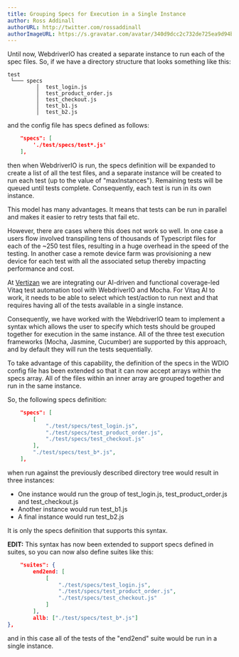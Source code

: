 ```yaml
---
title: Grouping Specs for Execution in a Single Instance
author: Ross Addinall
authorURL: http://twitter.com/rossaddinall
authorImageURL: https://s.gravatar.com/avatar/340d9dcc2c732de725ea9d94bdfcfe82?s=80
---
```


Until now, WebdriverIO has created a separate instance to run each of the spec files. So, if we have a directory structure that looks something like this:

```
test
 └─── specs
         │  test_login.js
         │  test_product_order.js
         │  test_checkout.js
         │  test_b1.js
         │  test_b2.js
```
and the config file has specs defined as follows:

```json
    "specs": [
        './test/specs/test*.js'
    ],
```
then when WebdriverIO is run, the specs definition will be expanded to create a list of all the test files, and a separate instance will be created to run each test (up to the value of "maxInstances").  Remaining tests will be queued until tests complete.  Consequently, each test is run in its own instance.

This model has many advantages.  It means that tests can be run in parallel and makes it easier to retry tests that fail etc.

However, there are cases where this does not work so well.  In one case a users flow involved transpiling tens of thousands of Typescript files for each of the ~250 test files, resulting in a huge overhead in the speed of the testing.  In another case a remote device farm was provisioning a new device for each test with all the associated setup thereby impacting performance and cost.

At [Vertizan](https://www.vitaq.io) we are integrating our AI-driven and functional coverage-led Vitaq test automation tool with WebdriverIO and Mocha. For Vitaq AI to work, it needs to be able to select which test/action to run next and that requires having all of the tests available in a single instance.

Consequently, we have worked with the WebdriverIO team to implement a syntax which allows the user to specify which tests should be grouped together for execution in the same instance.  All of the three test execution frameworks (Mocha, Jasmine, Cucumber) are supported by this approach, and by default they will run the tests sequentially.

To take advantage of this capability, the definition of the specs in the WDIO config file has been extended so that it can now accept arrays within the specs array. All of the files within an inner array are grouped together and run in the same instance.

So, the following specs definition:

```json
    "specs": [
        [
            "./test/specs/test_login.js",
            "./test/specs/test_product_order.js",
            "./test/specs/test_checkout.js"
        ],
        "./test/specs/test_b*.js",
    ],
```
when run against the previously described directory tree would result in three instances:
- One instance would run the group of test_login.js, test_product_order.js and test_checkout.js
- Another instance would run test_b1.js
- A final instance would run test_b2.js

It is only the specs definition that supports this syntax.

**EDIT:**
This syntax has now been extended to support specs defined in suites, so you can now also define suites like this:
```json
    "suites": {
        end2end: [
            [
                "./test/specs/test_login.js",
                "./test/specs/test_product_order.js",
                "./test/specs/test_checkout.js"
            ]
        ],
        allb: ["./test/specs/test_b*.js"]
},
```
and in this case all of the tests of the "end2end" suite would be run in a single instance.
